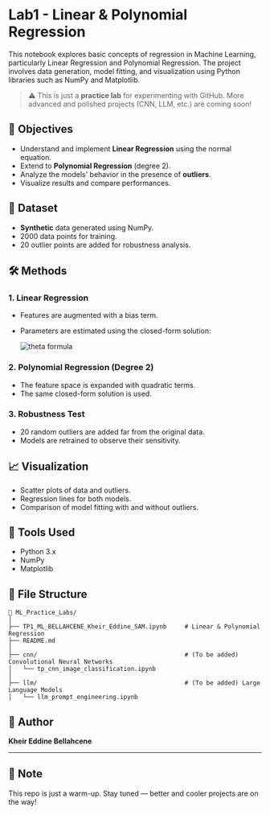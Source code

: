 # Lab1 - Linear & Polynomial Regression

This notebook explores basic concepts of regression in Machine Learning, particularly Linear Regression and Polynomial Regression. The project involves data generation, model fitting, and visualization using Python libraries such as NumPy and Matplotlib.

> ⚠️ This is just a **practice lab** for experimenting with GitHub. More advanced and polished projects (CNN, LLM, etc.) are coming soon!

## 📌 Objectives

- Understand and implement **Linear Regression** using the normal equation.
- Extend to **Polynomial Regression** (degree 2).
- Analyze the models' behavior in the presence of **outliers**.
- Visualize results and compare performances.

## 🧪 Dataset

- **Synthetic** data generated using NumPy.
- 2000 data points for training.
- 20 outlier points are added for robustness analysis.

## 🛠️ Methods

### 1. Linear Regression

- Features are augmented with a bias term.
- Parameters are estimated using the closed-form solution:

  ![theta formula](https://latex.codecogs.com/png.image?\dpi{120}&space;\theta%20=%20(X^T%20X)^{-1}%20X^T%20y)

### 2. Polynomial Regression (Degree 2)

- The feature space is expanded with quadratic terms.
- The same closed-form solution is used.

### 3. Robustness Test

- 20 random outliers are added far from the original data.
- Models are retrained to observe their sensitivity.

## 📈 Visualization

- Scatter plots of data and outliers.
- Regression lines for both models.
- Comparison of model fitting with and without outliers.

## 🧰 Tools Used

- Python 3.x
- NumPy
- Matplotlib

## 📂 File Structure

```
📁 ML_Practice_Labs/
│
├── TP1_ML_BELLAHCENE_Kheir_Eddine_SAM.ipynb     # Linear & Polynomial Regression
├── README.md
│
├── cnn/                                         # (To be added) Convolutional Neural Networks
│   └── tp_cnn_image_classification.ipynb
│
├── llm/                                         # (To be added) Large Language Models
│   └── llm_prompt_engineering.ipynb
```

## 👤 Author

**Kheir Eddine Bellahcene**

---

## 🚀 Note

This repo is just a warm-up. Stay tuned — better and cooler projects are on the way!


